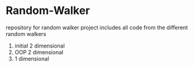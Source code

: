 # Random-Walker
repository for random walker project
includes all code from the different random walkers
1. initial 2 dimensional 
2. OOP 2 dimensional 
3. 1 dimensional 

